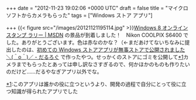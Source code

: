 
+++
date = "2012-11-23 19:02:06 +0000 UTC"
draft = false
title = "マイクロソフトからカメラもらった"
tags = ["Windows ストア アプリ"]

+++
{{< figure src="/images/20121121195114.jpg"  >}}<a href="http://msdn.microsoft.com/ja-jp/jj554833.aspx">Windows 8 オンライン スタンプ ラリー | MSDN</a> の景品が到着しました！　Nikon COOLPIX S6400 でした。ありがとうございます。色は赤なのかな？（←まだあけてないちなみに提出したのは、<a href="https://blog.daruyanagi.jp/entry/2012/09/27/195233">初めての Windows ストアアプリが無事ストアで公開されました ＼(＾o＾)／ - だるろぐ</a> で作ったやつ。せっかくのストアにゴミを公開して<a href="#f-7a136d22" name="fn-7a136d22" title="このアプリは誰かの役に立つというより、開発の過程で自分にとって役に立つ知識が得られたアプリでした">*1</a>カメラまでもらったとあっては申し訳なさすぎるので、何かほかのものも作りたいのだけど……だるやなぎアプリ以外でな。
<div class="footnote">
<a href="#fn-7a136d22" name="f-7a136d22" class="footnote-number">*1</a><span class="footnote-delimiter">:</span><span class="footnote-text">このアプリは誰かの役に立つというより、開発の過程で自分にとって役に立つ知識が得られたアプリでした</span>
</div>

